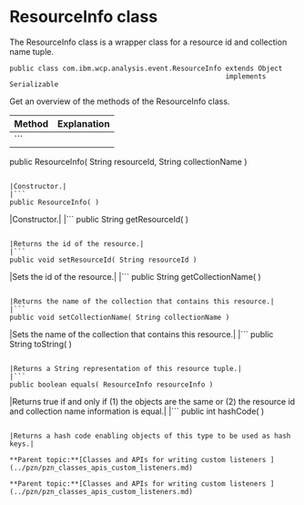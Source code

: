 # ResourceInfo class 

The ResourceInfo class is a wrapper class for a resource id and collection name tuple.

```
public class com.ibm.wcp.analysis.event.ResourceInfo extends Object
                                                     implements Serializable
```

Get an overview of the methods of the ResourceInfo class.

|Method|Explanation|
|------|-----------|
|```
public ResourceInfo( String resourceId,
                     String collectionName )

```

|Constructor.|
|```
public ResourceInfo( )
```

|Constructor.|
|```
public String getResourceId( )
```

|Returns the id of the resource.|
|```
public void setResourceId( String resourceId )
```

|Sets the id of the resource.|
|```
public String getCollectionName( )
```

|Returns the name of the collection that contains this resource.|
|```
public void setCollectionName( String collectionName )
```

|Sets the name of the collection that contains this resource.|
|```
public String toString( )
```

|Returns a String representation of this resource tuple.|
|```
public boolean equals( ResourceInfo resourceInfo )
```

|Returns true if and only if \(1\) the objects are the same or \(2\) the resource id and collection name information is equal.|
|```
public int hashCode( )
```

|Returns a hash code enabling objects of this type to be used as hash keys.|

**Parent topic:**[Classes and APIs for writing custom listeners ](../pzn/pzn_classes_apis_custom_listeners.md)

**Parent topic:**[Classes and APIs for writing custom listeners ](../pzn/pzn_classes_apis_custom_listeners.md)

